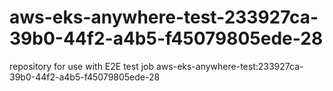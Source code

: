 # aws-eks-anywhere-test-233927ca-39b0-44f2-a4b5-f45079805ede-28
repository for use with E2E test job aws-eks-anywhere-test:233927ca-39b0-44f2-a4b5-f45079805ede-28
